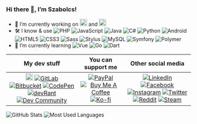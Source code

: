 ### Hi there 👋, I’m Szabolcs!

- 🔭 I’m currently working on
[<img src="https://gazmag.hu/assets/img/logo-long.d7432cd4.svg" alt="GazMag" height="20">](https://gazmag.hu) and
[<img src="https://tezis.hu/assets/img/logo-long.svg" alt="GazMag" height="20">](https://tezis.hu)
- 🛠️ I know & use
![PHP](https://img.shields.io/badge/-PHP-777BB4?logo=php&logoColor=white)
![JavaScript](https://img.shields.io/badge/-JavaScript-F7DF1E?logo=javascript&logoColor=black)
![Java](https://img.shields.io/badge/-Java-007396?logo=java&logoColor=white)
![C#](https://img.shields.io/badge/-C%23-239120?logo=c-sharp&logoColor=white)
![Python](https://img.shields.io/badge/-Python-3776AB?logo=python&logoColor=white)
![Android](https://img.shields.io/badge/-Android-3DDC84?logo=android&logoColor=white)
![HTML5](https://img.shields.io/badge/-HTML5-E34F26?logo=html5&logoColor=white)
![CSS3](https://img.shields.io/badge/-CSS3-1572B6?logo=css3&logoColor=white)
![Sass](https://img.shields.io/badge/-Sass-C69?logo=sass&logoColor=white)
![Stylus](https://img.shields.io/badge/-Stylus-333?logo=stylus&logoColor=white)
![MySQL](https://img.shields.io/badge/-MySQL-4479A1?logo=mysql&logoColor=white)
![Symfony](https://img.shields.io/badge/-Symfony-black?logo=symfony&logoColor=white)
![Polymer](https://img.shields.io/badge/-Polymer-FF4470?logo=polymer-project&logoColor=white)
- 🌱 I’m currently learning
![Vue](https://img.shields.io/badge/-Vue-4FC08D?logo=vue.js&logoColor=white)
![Go](https://img.shields.io/badge/-Go-00ADD8?logo=go&logoColor=white)
![Dart](https://img.shields.io/badge/-Dart-0175C2?logo=dart&logoColor=white)

| My dev stuff | You can support me | Other social media |
|:-:|:-:|:-:|
| [<img src="https://shadesoft.dev/logo-square.svg" alt="ShadeSoft" height="20">](https://shadesoft.dev) [![GitLab](https://img.shields.io/badge/-GitLab-FCA121?logo=gitlab&logoColor=white)](https://gitlab.com/d3vy) [![Bitbucket](https://img.shields.io/badge/-Bitbucket-0052CC?logo=bitbucket&logoColor=white)](https://bitbucket.org/d3vy) [![CodePen](https://img.shields.io/badge/-CodePen-black?logo=codepen&logoColor=white)](https://codepen.io/d3vy) [![devRant](https://img.shields.io/badge/-devRant-F99A66?logo=devrant&logoColor=white)](https://devrant.com/users/arnyek) [![Dev Community](https://img.shields.io/badge/-Dev%20Community-0A0A0A?logo=dev.to&logoColor=white)](https://dev.to/d3vy) | [![PayPal](https://img.shields.io/badge/-PayPal-00457C?logo=paypal&logoColor=white)](https://paypal.me/ShadeSoft) [![Buy Me A Coffee](https://img.shields.io/badge/-Buy%20Me%20A%20Coffee-FD0?logo=buy-me-a-coffee&logoColor=black)](https://www.buymeacoffee.com/ShadeSoft) [![Ko-fi](https://img.shields.io/badge/-Ko--fi-F16061?logo=ko-fi&logoColor=white)](https://ko-fi.com/5hadow) | [![LinkedIn](https://img.shields.io/badge/-LinkedIn-0077B5?logo=linkedin&logoColor=white)](https://www.linkedin.com/in/suranyi91) [![Facebook](https://img.shields.io/badge/-Facebook-1877F2?logo=facebook&logoColor=white)](https://www.facebook.com/1arnyek) [![Instagram](https://img.shields.io/badge/-Instagram-E4405F?logo=instagram&logoColor=white)](https://www.instagram.com/1arnyek) [![Twitter](https://img.shields.io/badge/-Twitter-1DA1F2?logo=twitter&logoColor=white)](https://twitter.com/1arnyek) [![Reddit](https://img.shields.io/badge/-Reddit-FF4500?logo=reddit&logoColor=white)](https://www.reddit.com/user/1arnyek) [![Steam](https://img.shields.io/badge/-Steam-black?logo=steam&logoColor=white)](https://steamcommunity.com/id/1arnyek) |

![GitHub Stats](https://github-readme-stats.vercel.app/api?username=d3vy&show_icons=true)
![Most Used Languages](https://github-readme-stats.vercel.app/api/top-langs/?username=d3vy&layout=compact)
